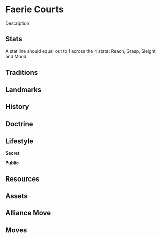 # Faerie Courts

Description

## Stats

A stat line should equal out to 1 across the 4 stats: Reach, Grasp, Sleight and Mood.

## Traditions

## Landmarks

## History

## Doctrine

## Lifestyle

**Secret**

**Public**

## Resources

## Assets

## Alliance Move

## Moves
